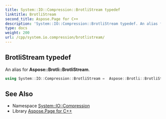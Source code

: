 ```yaml
---
title: System::IO::Compression::BrotliStream typedef
linktitle: BrotliStream
second_title: Aspose.Page for C++
description: 'System::IO::Compression::BrotliStream typedef. An alias for Aspose::Brotli::BrotliStream in C++.'
type: docs
weight: 200
url: /cpp/system.io.compression/brotlistream/
---
```

## BrotliStream typedef


An alias for **Aspose::Brotli::BrotliStream**.

```cpp
using System::IO::Compression::BrotliStream =  Aspose::Brotli::BrotliStream
```

## See Also

* Namespace [System::IO::Compression](../)
* Library [Aspose.Page for C++](../../)

